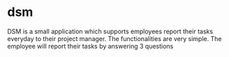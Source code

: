 # dsm
DSM is a small application which supports employees report their tasks everyday to their project manager. The functionalities are very simple. The employee will report their tasks by answering 3 questions
